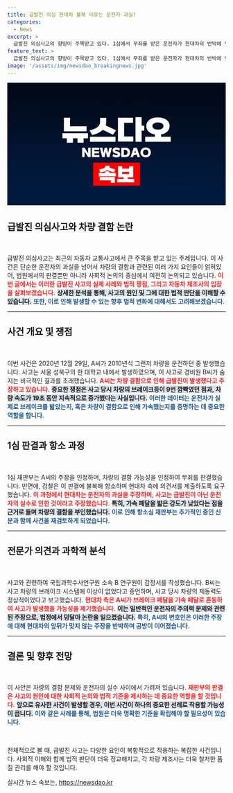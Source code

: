 ```yaml
---
title: 급발진 의심 현대차 불복 이유는 운전자 과실!
categories:
  - News
excerpt: >
  급발진 의심사고의 향방이 주목받고 있다. 1심에서 무죄를 받은 운전자가 현대차의 반박에 맞서 법정에 서며, 새로운 증거와 전문가 의견이 쟁점으로 떠오르고 있다. 10월 10일 판결이 불투명한 이 상황, 과연 진실은 무엇일까?
feature_text: >
  급발진 의심사고의 향방이 주목받고 있다. 1심에서 무죄를 받은 운전자가 현대차의 반박에 맞서 법정에 서며, 새로운 증거와 전문가 의견이 쟁점으로 떠오르고 있다. 10월 10일 판결이 불투명한 이 상황, 과연 진실은 무엇일까?
image: '/assets/img/newsdao_breakingnews.jpg'
---
```


<p><img src="/assets/img/newsdao_breakingnews.jpg" alt="pcversion 속보" /></p>

<h2 data-ke-size="size26">급발진 의심사고와 차량 결함 논란</h2>

<p data-ke-size="size16">&nbsp;</p>

<p>급발진 의심사고는 최근의 자동차 교통사고에서 큰 주목을 받고 있는 주제입니다. 이 사건은 단순한 운전자의 과실을 넘어서 차량의 결함과 관련된 여러 가지 요인들이 얽혀있어, 법원에서의 판결뿐만 아니라 사회적 논의의 중심에서 여전히 논의되고 있습니다. <b><span style="color: #ee2323;">이번 글에서는 이러한 급발진 사고의 실제 사례와 법적 쟁점, 그리고 자동차 제조사의 입장을 살펴보겠습니다.</span></b> <b><span style="background-color: #21538527;">상세한 분석을 통해, 사고의 원인 및 그에 대한 법적 판단을 이해할 수 있습니다.</span></b> <b><span style="color: #1a5490;">또한, 이로 인해 발생할 수 있는 향후 법적 변화에 대해서도 고려해보겠습니다.</span></b></p>

<hr>

<h2 data-ke-size="size26">사건 개요 및 쟁점</h2>

<p data-ke-size="size16">&nbsp;</p>

<p>이번 사건은 2020년 12월 29일, A씨가 2010년식 그랜저 차량을 운전하던 중 발생했습니다. 사고는 서울 성북구의 한 대학교 내에서 발생하였으며, 이 사고로 경비원 B씨가 숨지는 비극적인 결과를 초래했습니다. <b><span style="color: #ee2323;">A씨는 차량 결함으로 인해 급발진이 발생했다고 주장하고 있습니다.</span></b> <b><span style="background-color: #21538527;">중요한 쟁점은 사고 당시 차량의 브레이크등이 9번 깜빡였던 점과, 차량 속도가 19초 동안 지속적으로 증가했다는 사실입니다.</span></b> <b><span style="color: #1a5490;">이러한 데이터는 운전자가 실제로 브레이크를 밟았는지, 혹은 차량이 결함으로 인해 가속했는지를 증명하는 데 중요한 역할을 합니다.</span></b></p>

<hr>

<h2 data-ke-size="size26">1심 판결과 항소 과정</h2>

<p data-ke-size="size16">&nbsp;</p>

<p>1심 재판부는 A씨의 주장을 인정하며, 차량의 결함 가능성을 인정하여 무죄를 판결했습니다. 반면에, 검찰은 이 판결에 불복해 항소하며 현대차 측에 의견서를 제출하도록 요구했습니다. <b><span style="color: #ee2323;">이 과정에서 현대차는 운전자의 과실을 주장하며, 사고는 급발진이 아닌 운전자의 실수로 인한 것이라고 주장했습니다.</span></b> <b><span style="background-color: #21538527;">특히, 가속 페달을 밟은 강도가 낮았다는 점을 근거로 들며 차량의 결함을 부인했습니다.</span></b> <b><span style="color: #1a5490;">이로 인해 항소심 재판부는 추가적인 증인 신문과 함께 사건을 재검토하게 되었습니다.</span></b></p>

<hr>

<h2 data-ke-size="size26">전문가 의견과 과학적 분석</h2>

<p data-ke-size="size16">&nbsp;</p>

<p>사고와 관련하여 국립과학수사연구원 소속 B 연구원이 감정서를 작성했습니다. B씨는 사고 차량의 브레이크 시스템에 이상이 없었다고 증언하며, 사고 당시 차량의 제동력도 정상적이었다고 보고했습니다. <b><span style="color: #ee2323;">현대차 측은 A씨가 브레이크 페달을 가속 페달로 혼동하여 사고가 발생했을 가능성을 제기했습니다.</span></b> <b><span style="background-color: #21538527;">이는 일반적인 운전자의 주의력 문제와 관련된 주장으로, 법정에서 덩달아 논란을 일으켰습니다.</span></b> <b><span style="color: #1a5490;">특히, A씨의 변호인은 이러한 주장에 대해 현대차의 앞뒤가 맞지 않는 주장을 반박하며 공방이 이어졌습니다.</span></b></p>

<hr>

<h2 data-ke-size="size26">결론 및 향후 전망</h2>

<p data-ke-size="size16">&nbsp;</p>

<p>이 사안은 차량의 결함 문제와 운전자의 실수 사이에서 가려져 있습니다. <b><span style="color: #ee2323;">재판부의 판결은 사고의 원인에 대한 사회적 논의와 법적 기준을 제시하는 데 중요한 역할을 할 것입니다.</span></b> <b><span style="background-color: #21538527;">앞으로 유사한 사건이 발생할 경우, 이번 사건이 하나의 중요한 선례로 작용할 가능성이 큽니다.</span></b> <b><span style="color: #1a5490;">이와 같은 사례를 통해, 법원은 더욱 명확한 기준을 확립해야 할 필요성이 있습니다.</span></b> </p>

<p data-ke-size="size16">&nbsp;</p>

<p>전체적으로 볼 때, 급발진 사고는 다양한 요인이 복합적으로 작용하는 복잡한 사건입니다. 사회적 이해와 함께 법적 판단이 더욱 정교해지고, 각 차량 제조사는 더욱 철저한 품질 관리를 해야 할 것입니다.</p>
실시간 뉴스 속보는, <a href="https://newsdao.kr" rel="dofollow">https://newsdao.kr</a>


